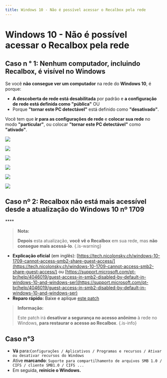 ```yaml
---
title: Windows 10 - Não é possível acessar o Recalbox pela rede
---
```


# Windows 10 - Não é possível acessar o Recalbox pela rede

## Caso n ° 1: Nenhum computador, incluindo Recalbox, é visível no Windows​ <a id="caso-n-1-nenhum-computador-incluindo-recalbox-e-visivel-no-windows"></a>

Se você **não consegue ver um computador** na rede do **Windows 10**, é porque:

* **A descoberta de rede está desabilitada** por padrão e **a configuração de rede está definida como "pública"** OU
* Porque **"tornar este PC detectável"** está definido como **"desativado"**.

Você tem que **ir para as configurações de rede** e **colocar sua rede** no modo **"particular"**, ou colocar **"tornar este PC detectável"** como **"ativado"**.

![](https://gblobscdn.gitbook.com/assets%2F-LdKTX4ollh_G72-pO8z%2F-MFQS9R8ZJNsrvyLM98N%2F-MFQXSTKtgbTyIwEDaod%2F1.png?alt=media&token=cd5f0d2c-3fff-43a8-8c81-ad0b8a66e8f5)

![](https://gblobscdn.gitbook.com/assets%2F-LdKTX4ollh_G72-pO8z%2F-MFQS9R8ZJNsrvyLM98N%2F-MFQXXWJiZ_pGet3Xe64%2F2.png?alt=media&token=f1306d37-c032-417f-8f59-73324e814876)

![](https://gblobscdn.gitbook.com/assets%2F-LdKTX4ollh_G72-pO8z%2F-MFQS9R8ZJNsrvyLM98N%2F-MFQXdCxJLhEZ4ySZR0D%2F3.png?alt=media&token=2a5306e6-abec-49d3-93f0-d652723d747d)

![](https://gblobscdn.gitbook.com/assets%2F-LdKTX4ollh_G72-pO8z%2F-MFQS9R8ZJNsrvyLM98N%2F-MFQXh5xWPt2xMdn6560%2F4.png?alt=media&token=da2b536a-8381-4337-b704-283cc9627ac7)

![](https://gblobscdn.gitbook.com/assets%2F-LdKTX4ollh_G72-pO8z%2F-MFQS9R8ZJNsrvyLM98N%2F-MFQXh5yaRRwgsku9Cxp%2F5.png?alt=media&token=c14fe2ba-4541-4f88-95f6-7500066de32c)

![](https://gblobscdn.gitbook.com/assets%2F-LdKTX4ollh_G72-pO8z%2F-MFQS9R8ZJNsrvyLM98N%2F-MFQXh5zyoI0eABAyyvG%2F6.png?alt=media&token=9d76f90f-44b2-4525-9dc8-1e01e1909625)

## Caso nº 2: Recalbox não está mais acessível desde a atualização do Windows 10 nº 1709 <a id="caso-no-2-recalbox-nao-esta-mais-acessivel-desde-a-atualizacao-do-windows-10-no-1709"></a>

\*\*\*\*


>**Nota:**
>
>**Depois** esta atualização, **você vê o Recalbox** em sua rede, mas **não consegue mais acessá-lo**.
{.is-warning}

* **Explicação oficial** \(em inglês\): [https://tech.nicolonsky.ch/windows-10-1709-cannot-access-smb2-share-guest-access/](https://tech.nicolonsky.ch/windows-10-1709-cannot-access-smb2-share-guest-access/)  ou [ ](https://support.microsoft.com/fr-fr/help/4046019/guest-access-smb2-disabled-by-default-in-windows-10-server-2016)[https://support.microsoft.com/pt-br/help/4046019/guest-access-in-smb2-disabled-by-default-in-windows-10-and-windows-ser](https://support.microsoft.com/pt-br/help/4046019/guest-access-in-smb2-disabled-by-default-in-windows-10-and-windows-ser)
* **Reparo rápido:** Baixe e aplique [este patch](https://mega.nz/#!rUA3xDgI!a14w9TqQWinLriLANpk7BF_WkoNg8mw6fHloyPEZMPg)


>**Informação:**
>
>Este patch irá **desativar a segurança no acesso anônimo** à rede no Windows, **para restaurar o acesso ao Recalbox**.
{.is-info}

## Caso n°3 <a id="caso-n-3"></a>

* ​**Vá** para:`Configurações / Aplicativos / Programas e recursos / Ativar ou desativar recursos do Windows`
* Ative **marcando**: `Suporte para compartilhamento de arquivos SMB 1.0 / CIFS / cliente SMB1.0 / CIFS ...`
* Em seguida, **reinicie o Windows.**

